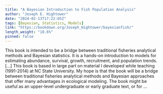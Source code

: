```yaml
---
title: "A Bayesian Introduction to Fish Population Analysis"
author: "Joseph E. Hightower"
date: "2024-02-13T17:22:05Z"
tags: [Bayesian, Statistics, Models]
link: "https://bookdown.org/Joseph_Hightower/bayesianfish/"
length_weight: "10.6%"
pinned: false
---
```


This book is intended to be a bridge between traditional fisheries analytical methods and Bayesian statistics. It is a hands-on introduction to models for estimating abundance, survival, growth, recruitment, and population trends. [...] This book is based in large part on material I developed while teaching (1991-2014) at NC State University. My hope is that the book will be a bridge between traditional fisheries analytical methods and Bayesian approaches that offer many advantages in ecological modeling. The book might be useful as an upper-level undergraduate or early graduate text, or for ...
